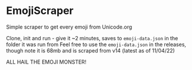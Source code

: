 # EmojiScraper
Simple scraper to get every emoji from Unicode.org

Clone, init and run - give it ~2 minutes, saves to `emoji-data.json` in the folder it was run from
Feel free to use the `emoji-data.json` in the releases, though note it is 68mb and is scraped from v14 (latest as of 11/04/22)

ALL HAIL THE EMOJI MONSTER!
